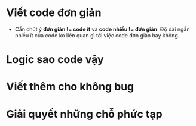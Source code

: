 # Viết code đơn giản
- Cần chút ý **đơn giản != code ít** và **code nhiều != đơn giản**. Độ dài ngắn nhiều ít của code ko liên quan gì tới việc code đơn giản hay không.


# Logic sao code vậy

# Viết thêm cho không bug

# Giải quyết những chỗ phức tạp